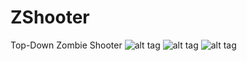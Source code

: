 # ZShooter
Top-Down Zombie Shooter
![alt tag](http://i.imgur.com/wbgMkeY.jpg)
![alt tag](http://i.imgur.com/LZmEbky.jpg)
![alt tag](http://i.imgur.com/tggQ4rV.jpg)
